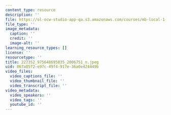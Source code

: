 ```yaml
---
content_type: resource
description: ''
file: https://ol-ocw-studio-app-qa.s3.amazonaws.com/courses/mb-local-1-2/227352_975648695035_2006751_n.jpeg
file_type: ''
image_metadata:
  caption: ''
  credit: ''
  image-alt: ''
learning_resource_types: []
license: ''
resourcetype: ''
title: 227352_975648695035_2006751_n.jpeg
uid: 867a8572-e97c-49f4-917e-36a0e424449b
video_files:
  video_captions_file: ''
  video_thumbnail_file: ''
  video_transcript_file: ''
video_metadata:
  video_speakers: ''
  video_tags: ''
  youtube_id: ''
---
```

